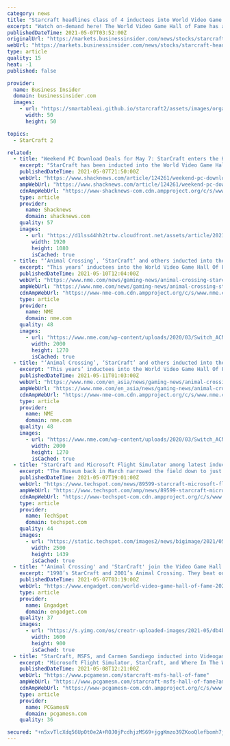 ```yaml
---
category: news
title: "Starcraft headlines class of 4 inductees into World Video Game Hall of Fame"
excerpt: "Watch on-demand here! The World Video Game Hall of Fame has added four classic games to its roster today: Animal Crossing, StarCraft, Microsoft Flight Simulator, and Where in the World is Carmen ..."
publishedDateTime: 2021-05-07T03:52:00Z
originalUrl: "https://markets.businessinsider.com/news/stocks/starcraft-headlines-class-of-4-inductees-into-world-video-game-hall-of-fame-10107133"
webUrl: "https://markets.businessinsider.com/news/stocks/starcraft-headlines-class-of-4-inductees-into-world-video-game-hall-of-fame-10107133"
type: article
quality: 15
heat: -1
published: false

provider:
  name: Business Insider
  domain: businessinsider.com
  images:
    - url: "https://smartableai.github.io/starcraft2/assets/images/organizations/businessinsider.com-50x50.jpg"
      width: 50
      height: 50

topics:
  - StarCraft 2

related:
  - title: "Weekend PC Download Deals for May 7: StarCraft enters the Hall of Fame"
    excerpt: "StarCraft has been inducted into the World Video Game Hall of Fame and Blizzard is celebrating with a full franchise sale."
    publishedDateTime: 2021-05-07T21:50:00Z
    webUrl: "https://www.shacknews.com/article/124261/weekend-pc-download-deals-for-may-7-starcraft-enters-the-hall-of-fame"
    ampWebUrl: "https://www.shacknews.com/article/124261/weekend-pc-download-deals-for-may-7-starcraft-enters-the-hall-of-fame?amphtml=1"
    cdnAmpWebUrl: "https://www-shacknews-com.cdn.ampproject.org/c/s/www.shacknews.com/article/124261/weekend-pc-download-deals-for-may-7-starcraft-enters-the-hall-of-fame?amphtml=1"
    type: article
    provider:
      name: Shacknews
      domain: shacknews.com
    quality: 57
    images:
      - url: "https://d1lss44hh2trtw.cloudfront.net/assets/article/2021/05/07/starcraft-pcdeals_feature.jpg"
        width: 1920
        height: 1080
        isCached: true
  - title: "‘Animal Crossing’, ‘StarCraft’ and others inducted into the World Video Game Hall Of Fame"
    excerpt: "This years’ inductees into the World Video Game Hall Of Fame have been announced, honouring four of the 'best' video games"
    publishedDateTime: 2021-05-10T12:04:00Z
    webUrl: "https://www.nme.com/news/gaming-news/animal-crossing-starcraft-and-others-inducted-into-the-world-video-game-hall-of-fame-2937228"
    ampWebUrl: "https://www.nme.com/news/gaming-news/animal-crossing-starcraft-and-others-inducted-into-the-world-video-game-hall-of-fame-2937228?amp"
    cdnAmpWebUrl: "https://www-nme-com.cdn.ampproject.org/c/s/www.nme.com/news/gaming-news/animal-crossing-starcraft-and-others-inducted-into-the-world-video-game-hall-of-fame-2937228?amp"
    type: article
    provider:
      name: NME
      domain: nme.com
    quality: 48
    images:
      - url: "https://www.nme.com/wp-content/uploads/2020/03/Switch_ACNH_0220-Direct_Advanced_SCRN_08.jpg"
        width: 2000
        height: 1270
        isCached: true
  - title: "‘Animal Crossing’, ‘StarCraft’ and others inducted into the World Video Game Hall Of Fame"
    excerpt: "This years’ inductees into the World Video Game Hall Of Fame have been announced, honouring four of the 'best' video games"
    publishedDateTime: 2021-05-11T01:03:00Z
    webUrl: "https://www.nme.com/en_asia/news/gaming-news/animal-crossing-starcraft-and-others-inducted-into-the-world-video-game-hall-of-fame-2937565"
    ampWebUrl: "https://www.nme.com/en_asia/news/gaming-news/animal-crossing-starcraft-and-others-inducted-into-the-world-video-game-hall-of-fame-2937565?amp"
    cdnAmpWebUrl: "https://www-nme-com.cdn.ampproject.org/c/s/www.nme.com/en_asia/news/gaming-news/animal-crossing-starcraft-and-others-inducted-into-the-world-video-game-hall-of-fame-2937565?amp"
    type: article
    provider:
      name: NME
      domain: nme.com
    quality: 48
    images:
      - url: "https://www.nme.com/wp-content/uploads/2020/03/Switch_ACNH_0220-Direct_Advanced_SCRN_08.jpg"
        width: 2000
        height: 1270
        isCached: true
  - title: "StarCraft and Microsoft Flight Simulator among latest inductees into the Video Game Hall of Fame"
    excerpt: "The Museum back in March narrowed the field down to just a dozen finalists. Classics like Pole Position, Guitar Hero, Portal and Call of Duty all"
    publishedDateTime: 2021-05-07T19:01:00Z
    webUrl: "https://www.techspot.com/news/89599-starcraft-microsoft-flight-simulator-among-latest-inductees-video.html"
    ampWebUrl: "https://www.techspot.com/amp/news/89599-starcraft-microsoft-flight-simulator-among-latest-inductees-video.html"
    cdnAmpWebUrl: "https://www-techspot-com.cdn.ampproject.org/c/s/www.techspot.com/amp/news/89599-starcraft-microsoft-flight-simulator-among-latest-inductees-video.html"
    type: article
    provider:
      name: TechSpot
      domain: techspot.com
    quality: 44
    images:
      - url: "https://static.techspot.com/images2/news/bigimage/2021/05/2021-05-07-image-18.jpg"
        width: 2500
        height: 1439
        isCached: true
  - title: "'Animal Crossing' and 'StarCraft' join the Video Game Hall of Fame"
    excerpt: "1998’s StarCraft and 2001’s Animal Crossing. They beat out the likes of the original Call of Duty, Portal, Guitar Hero and — checks notes — FarmVille to make it into this year’s class."
    publishedDateTime: 2021-05-07T03:19:00Z
    webUrl: "https://www.engadget.com/world-video-game-hall-of-fame-2021-inductees-193936184.html"
    type: article
    provider:
      name: Engadget
      domain: engadget.com
    quality: 37
    images:
      - url: "https://s.yimg.com/os/creatr-uploaded-images/2021-05/db4b8f00-ae9e-11eb-afa7-474f9635f098"
        width: 1600
        height: 900
        isCached: true
  - title: "StarCraft, MSFS, and Carmen Sandiego inducted into Videogame Hall of Fame"
    excerpt: "Microsoft Flight Simulator, StarCraft, and Where In The World Is Carmen Sandiego? lead this year’s class, at least as far as PC-relevant games go. They’re joined by Animal Crossing, which we’re sure is a fine game but can’t be certain unless a port ..."
    publishedDateTime: 2021-05-08T12:21:00Z
    webUrl: "https://www.pcgamesn.com/starcraft-msfs-hall-of-fame"
    ampWebUrl: "https://www.pcgamesn.com/starcraft-msfs-hall-of-fame?amp"
    cdnAmpWebUrl: "https://www-pcgamesn-com.cdn.ampproject.org/c/s/www.pcgamesn.com/starcraft-msfs-hall-of-fame?amp"
    type: article
    provider:
      name: PCGamesN
      domain: pcgamesn.com
    quality: 36

secured: "+n5xvTlcXdq56UpOt0e2A+ROJ0jPcdhjzMS69+jggKmzo39ZKooQlefbomh7jKH5xKdEVh/PzIP0nB7U2oHOW0BAxbC1jSU7bauTGF5xbQIx7BRLj6qfM2gGuQTs8rcMMtQbO3VItycLIeDqh6Ioy2WkVjwq9t+3pqtRsamp2/Z2YMBD3hPd2Sc8TBXODvKG3B3p0Dm4bme+zEe58PTGHZMnIUlO14Z+81z/3F04UE3OHXS4JnOZjgy5O1zyyVRNw+ksCAnYekjckuwY84R78oIBWsMBUi9sFhXEf2SoeEjvZcNI45BIdCRjqogn6MuSu2W2P7c0Y1HM9T3lTCzwk+GI05MF06tsbX4cee19+P8=;tZFgRfF3IehsomdhhoVz7w=="
---
```


